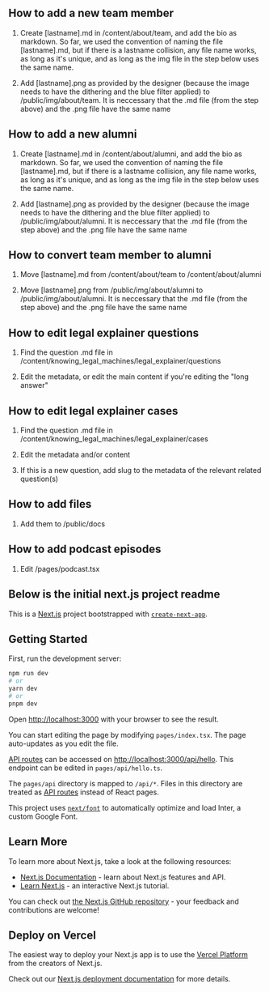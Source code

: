 ## How to add a new team member

1. Create [lastname].md in /content/about/team, and add the bio as markdown. So far, we used the convention of naming the file [lastname].md, but if there is a lastname collision, any file name works, as long as it's unique, and as long as the img file in the step below uses the same name.

2. Add [lastname].png as provided by the designer (because the image needs to have the dithering and the blue filter applied) to /public/img/about/team. It is neccessary that the .md file (from the step above) and the .png file have the same name

## How to add a new alumni

1. Create [lastname].md in /content/about/alumni, and add the bio as markdown. So far, we used the convention of naming the file [lastname].md, but if there is a lastname collision, any file name works, as long as it's unique, and as long as the img file in the step below uses the same name.

2. Add [lastname].png as provided by the designer (because the image needs to have the dithering and the blue filter applied) to /public/img/about/alumni. It is neccessary that the .md file (from the step above) and the .png file have the same name

## How to convert team member to alumni

1. Move [lastname].md from /content/about/team to /content/about/alumni

2. Move [lastname].png from /public/img/about/alumni to /public/img/about/alumni. It is neccessary that the .md file (from the step above) and the .png file have the same name

## How to edit legal explainer questions

1. Find the question .md file in /content/knowing_legal_machines/legal_explainer/questions

2. Edit the metadata, or edit the main content if you're editing the "long answer"

## How to edit legal explainer cases

1. Find the question .md file in /content/knowing_legal_machines/legal_explainer/cases

2. Edit the metadata and/or content
   
3. If this is a new question, add slug to the metadata of the relevant related question(s)

## How to add files

1. Add them to /public/docs

## How to add podcast episodes

1. Edit /pages/podcast.tsx

## Below is the initial next.js project readme

This is a [Next.js](https://nextjs.org/) project bootstrapped with [`create-next-app`](https://github.com/vercel/next.js/tree/canary/packages/create-next-app).

## Getting Started

First, run the development server:

```bash
npm run dev
# or
yarn dev
# or
pnpm dev
```

Open [http://localhost:3000](http://localhost:3000) with your browser to see the result.

You can start editing the page by modifying `pages/index.tsx`. The page auto-updates as you edit the file.

[API routes](https://nextjs.org/docs/api-routes/introduction) can be accessed on [http://localhost:3000/api/hello](http://localhost:3000/api/hello). This endpoint can be edited in `pages/api/hello.ts`.

The `pages/api` directory is mapped to `/api/*`. Files in this directory are treated as [API routes](https://nextjs.org/docs/api-routes/introduction) instead of React pages.

This project uses [`next/font`](https://nextjs.org/docs/basic-features/font-optimization) to automatically optimize and load Inter, a custom Google Font.

## Learn More

To learn more about Next.js, take a look at the following resources:

- [Next.js Documentation](https://nextjs.org/docs) - learn about Next.js features and API.
- [Learn Next.js](https://nextjs.org/learn) - an interactive Next.js tutorial.

You can check out [the Next.js GitHub repository](https://github.com/vercel/next.js/) - your feedback and contributions are welcome!

## Deploy on Vercel

The easiest way to deploy your Next.js app is to use the [Vercel Platform](https://vercel.com/new?utm_medium=default-template&filter=next.js&utm_source=create-next-app&utm_campaign=create-next-app-readme) from the creators of Next.js.

Check out our [Next.js deployment documentation](https://nextjs.org/docs/deployment) for more details.
